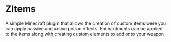# ZItems

A simple Minecraft plugin that allows the creation of custom items were you can apply passive and active potion effects. 
Enchantments can be applied to the items along with creating custom elements to add onto your weapon
